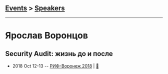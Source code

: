 ## [Events](../README.md) > [Speakers](../speakers.md)
---

# Ярослав Воронцов

## Security Audit: жизнь до и после
- 2018 Oct 12-13 -- [РИФ-Воронеж 2018](https://youtu.be/5YG-LtkUUzE)  | [:notebook:](https://www.dropbox.com/s/z9or8ressq642fn/YaroslavVorontsov.pptx)  
